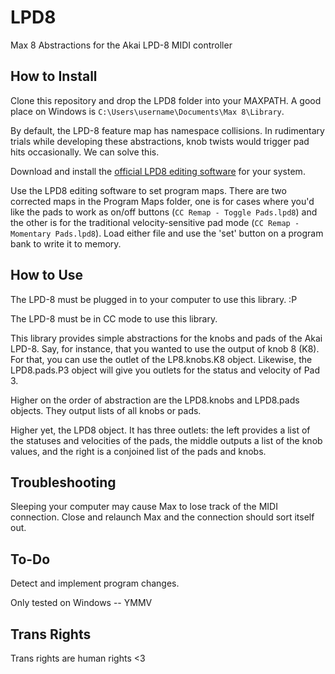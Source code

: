 # LPD8
 Max 8 Abstractions for the Akai LPD-8 MIDI controller


## How to Install
Clone this repository and drop the LPD8 folder into your MAXPATH. A good place on Windows is `C:\Users\username\Documents\Max 8\Library`.

By default, the LPD-8 feature map has namespace collisions. In rudimentary trials while developing these abstractions, knob twists would trigger pad hits occasionally. We can solve this. 

Download and install the [official LPD8 editing software](https://www.akaipro.com/lpd8) for your system. 

Use the LPD8 editing software to set program maps. There are two corrected maps in the Program Maps folder, one is for cases where you'd like the pads to work as on/off buttons (`CC Remap - Toggle Pads.lpd8`) and the other is for the traditional velocity-sensitive pad mode (`CC Remap - Momentary Pads.lpd8`). Load either file and use the 'set' button on a program bank to write it to memory. 
  
  
  
## How to Use
The LPD-8 must be plugged in to your computer to use this library. :P

The LPD-8 must be in CC mode to use this library.

This library provides simple abstractions for the knobs and pads of the Akai LPD-8. Say, for instance, that you wanted to use the output of knob 8 (K8). For that, you can use the outlet of the LP8.knobs.K8 object. Likewise, the LPD8.pads.P3 object will give you outlets for the status and velocity of Pad 3.

Higher on the order of abstraction are the LPD8.knobs and LPD8.pads objects. They output lists of all knobs or pads.

Higher yet, the LPD8 object. It has three outlets: the left provides a list of the statuses and velocities of the pads, the middle outputs a list of the knob values, and the right is a conjoined list of the pads and knobs. 
  
  
  
## Troubleshooting
Sleeping your computer may cause Max to lose track of the MIDI connection. Close and relaunch Max and the connection should sort itself out. 
  
  
  
## To-Do
Detect and implement program changes.

Only tested on Windows -- YMMV
  
  
  
## Trans Rights
Trans rights are human rights <3